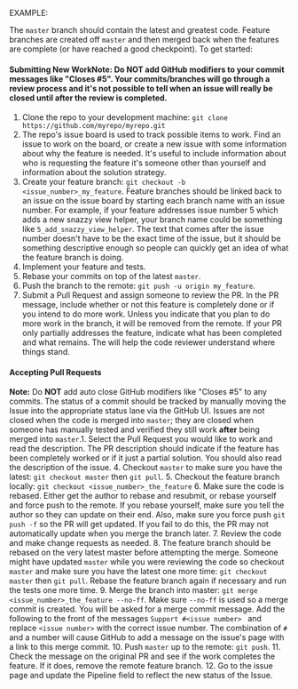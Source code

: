 EXAMPLE:

The `master` branch should contain the latest and greatest code. Feature branches are created off `master` and then merged back when the features are complete (or have reached a good checkpoint). To get started: 

#### Submitting New Work**Note:** Do **NOT** add GitHub modifiers to your commit messages like "Closes #5".  Your commits/branches will go through a review process and it's not possible to tell when an issue will really be closed until after the review is completed.

1. Clone the repo to your development machine: `git clone https://github.com/myrepo/myrepo.git`
1. The repo's issue board is used to track possible items to work.  Find an issue to work on the board, or create a new issue with some information about why the feature is needed.  It's useful to include information about who is requesting the feature it's someone other than yourself and information about the solution strategy.
1. Create your feature branch: `git checkout -b <issue_number>_my_feature`.  Feature branches should be linked back to an issue on the issue board by starting each branch name with an issue number.  For example, if your feature addresses issue number 5 which adds a new snazzy view helper, your branch name could be something like `5_add_snazzy_view_helper`.  The text that comes after the issue number doesn't have to be the exact time of the issue, but it should be something descriptive enough so people can quickly get an idea of what the feature branch is doing.
1. Implement your feature and tests.
1. Rebase your commits on top of the latest `master`.
1. Push the branch to the remote: `git push -u origin my_feature`.
1. Submit a Pull Request and assign someone to review the PR.  In the PR message, include whether or not this feature is completely done or if you intend to do more work.  Unless you indicate that you plan to do more work in the branch, it will be removed from the remote.  If your PR only partially addresses the feature, indicate what has been completed and what remains.  The will help the code reviewer understand where things stand.

#### Accepting Pull Requests 
**Note:** Do **NOT** add auto close GitHub modifiers like "Closes #5" to any commits.  The status of a commit should be tracked by manually moving the Issue into the appropriate status lane via the GitHub UI.  Issues are not closed when the code is merged into `master`; they are closed when someone has manually tested and verified they still work __after__ being merged into `master`.1. Select the Pull Request you would like to work and read the description.  The PR description should indicate if the feature has been completely worked or if it just a partial solution.  You should also read the description of the issue.
4. Checkout `master` to make sure you have the latest: `git checkout master` then `git pull`.
5. Checkout the feature branch locally: `git checkout <issue_number>_the_feature`
6. Make sure the code is rebased.  Either get the author to rebase and resubmit, or rebase yourself and force push to the remote.  If you rebase yourself, make sure you tell the author so they can update on their end.  Also, make sure you force push `git push -f` so the PR will get updated.  If you fail to do this, the PR may not automatically update when you merge the branch later.
7. Review the code and make change requests as needed.
8. The feature branch should be rebased on the very latest master before attempting the merge.  Someone might have updated `master` while you were reviewing the code so checkout `master` and make sure you have the latest one more time: `git checkout master` then `git pull`.  Rebase the feature branch again if necessary and run the tests one more time.
9. Merge the branch into master: `git merge <issue_number>_the_feature --no-ff`.  Make sure `--no-ff` is used so a merge commit is created.   You will be asked for a merge commit message.  Add the following to the front of the messages `Support #<issue number> ` and replace `<issue number>` with the correct issue number.  The combination of `#` and a number will cause GitHub to add a message on the issue's page with a link to this merge commit.
10. Push `master` up to the remote: `git push`.
11. Check the message on the original PR and see if the work completes the feature.  If it does, remove the remote feature branch.
12. Go to the issue page and update the Pipeline field to reflect the new status of the Issue.

 
